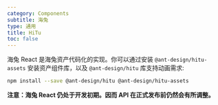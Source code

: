 ```yaml
---
category: Components
subtitle: 海兔
type: 通用
title: HiTu
toc: false
---
```


海兔 React 是海兔资产代码化的实现。你可以通过安装 `@ant-design/hitu-assets` 安装资产组件库，以及 `@ant-design/hitu` 库支持动画需求:

```bash
npm install --save @ant-design/hitu @ant-design/hitu-assets
```

**注意：海兔 React 仍处于开发初期。因而 API 在正式发布前仍然会有所调整。**